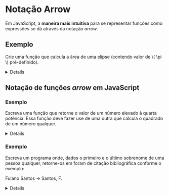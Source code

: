 # Notação Arrow

Em JavaScript, a **maneira mais intuitiva** para se representar funções como expressões se dá através da notação *arrow*.

## Exemplo

Crie uma função que calcula a área de uma elipse (contendo valor de \\( \pi \\) pré-definido).

<details>
\\[
areaEli(x, y, \pi = 3.14) = \pi xy
\\]

Nome da função: \\( areaEli \\)
Expressão de mapeamento: \\( (x, y, \pi = 3.14) \to \pi xy \\)

Em JavaScript:

```javascript
const areaEli = (x, y, pi = 3.14) => pi * x * y
```
</details>

## Notação de funções *arrow* em JavaScript

### Exemplo

Escreva uma função que retorne o valor de um número elevado à quarta potência. Essa função deve fazer use de uma outra que calcula o quadrado de um número qualquer.

<details>
***Algoritmo em pseudocódigo***

*De cima para baixo*

resultado \\( \to quarta(n) \\)

Subproblemas são gerados...

\\[
n = ? \\
quarta(n) = ?
\\]

...e resolvidos:

\\( n \\) é pré-definido ou fornecido pelo usuário

\\[
quarta = (x) \to quadrado(quadrado(x))
\\]

Novo subproblema é gerado...

\\[
quadrado(x) = ?
\\]

...e resolvido:

\\[
quadrado = (y) \to y ** 2
\\]

***Programa em JavaScript***

*De baixo para cima*

```javascript
const quadrado = (y) => y ** 2
const quarta = (x) => quadrado(quadrado(x))
const n = 3
resultado = quarta(n)

const textoQuarta = `Quarta potência de ${n} = ${resultado}.`
console.log(textoQuarta)
```

`Quarta potência de 3 = 81`
</details>

### Exemplo

Escreva um programa onde, dados o primeiro e o último sobrenome de uma pessoa qualquer, retorne-os em foram de citação bibliográfica conforme o exemplo:

Fulano Santos → Santos, F.

<details>
***Programa em JavaScript***

```javascript
const citar = (x, y) => `${y}, ${x[0]}.`
const nome = 'Albert'
const sobrenome = 'Einstein'
resultado = citar(nome, sobrenome)

const citacao = `Como citar ${nome} ${sobrenome}: ${resultado}`
console.log(citacao)
```

`Como citar Albert Einstein: Einstein, A.`
</details>
